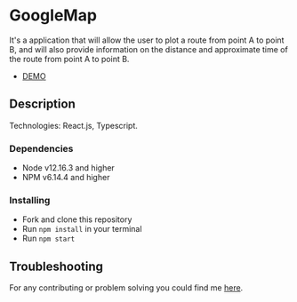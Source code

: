 # GoogleMap

It's a application that will allow the user to plot a route from point A to point B,
and will also provide information on the distance and approximate time of the route from point A to point B.
- [DEMO](https://cocktails-web-5cufidem5-11olya112.vercel.app/)

## Description

Technologies: React.js, Typescript.

### Dependencies
* Node v12.16.3 and higher
* NPM v6.14.4 and higher

### Installing
* Fork and clone this repository
* Run `npm install` in your terminal
* Run `npm start`

## Troubleshooting

For any contributing or problem solving you could find me [here](https://t.me/olya_bush_3).
